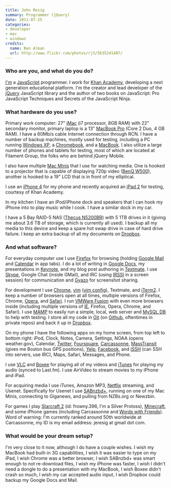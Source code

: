 ```yaml
---
title: John Resig
summary: Programmer (jQuery)
date: 2011-07-25
categories:
- developer
- mac
- windows
credits:
  name: Ben Alman
  url: http://www.flickr.com/photos/rj3/5635241487/
---
```


### Who are you, and what do you do?

[I'm](http://ejohn.org/ "John's website.") a [JavaScript][] programmer. I work for [Khan Academy](http://www.khanacademy.org/ "An open education source."), developing a next generation educational platform. I'm the creator and lead developer of the [jQuery][] JavaScript library and the author of two books on JavaScript: Pro JavaScript Techniques and Secrets of the JavaScript Ninja.

### What hardware do you use?

Primary work computer: 27" [iMac][] (i7 processor, 8GB RAM) with 22" secondary monitor, primary laptop is a 13" [MacBook Pro][macbook-pro] (Core 2 Duo, 4 GB RAM). I have a 60Mb/s cable Internet connection through RCN. I have a number of backup machines, mostly used for testing, including a PC running [Windows XP][windows-xp], a [Chromebook][], and a [MacBook][]. I also utilize a large number of phones and tablets for testing, most of which are located at Filament Group, the folks who are behind jQuery Mobile.

I also have multiple [Mac Minis][mac-mini] that I use for watching media. One is hooked to a projector that is capable of displaying 720p video ([BenQ W500][w500]), another is hooked to a 19" LCD that is in front of my elliptical.

I use an [iPhone 4][iphone-4] for my phone and recently acquired an [iPad 2][ipad-2] for testing, courtesy of Khan Academy.

In my kitchen I have an iPod/iPhone dock and speakers that I can hook my iPhone into to play music while I cook. I have a similar dock in my car.

I have a 5 Bay RAID-5 NAS ([Thecus N5200BR][n5200]) with 5 1TB drives in it (giving me about 3.6 TB of storage, which is currently all used). I backup all my media to this device and keep a spare hot swap drive in case of hard drive failure. I keep an extra backup of all my documents on [Dropbox][].

### And what software?

For everyday computer use I use [Firefox][] for browsing (holding [Google Mail][gmail] and [Calendar][google-calendar] in app tabs). I do a lot of writing in [Google Docs][google-docs], my presentations in [Keynote][], and my blog post authoring in [Textmate][]. I use [Skype][], Google Chat (inside GMail), and IRC (using [IRSSI][] in a screen session) for communication and [Gyazo][] for screenshot sharing.

For development I use [Chrome][], [vim][] ([vim config](https://gist.github.com/955547 "John's vim config.")), Textmate, and [iTerm2][]. I keep a number of browsers open at all times, multiple versions of Firefox, Chrome, [Opera][], and [Safari][]. I run [VMWare Fusion][vmware-fusion] with even more browsers inside (including multiple versions of [IE][internet-explorer], Firefox, Opera, Chrome, and Safari). I use [MAMP][] to easily run a simple, local, web server and [MySQL DB][mysql] to help with testing. I store all my code in [Git][] (on [Github][], oftentimes in private repos) and back it up in [Dropbox][].

On my phone I have the following apps on my home screen, from top left to bottom right: iPod, Clock, Notes, Camera, Settings, NOAA (opens weather.gov), Calendar, [Twitter][twitter-ios], [Foursquare][foursquare-ios], [Carcassonne][carcassonne-ios], [MassTransit][masstransit-ios] (gives me Boston bus GPS positions), [Yelp][yelp-ios], [Facebook][facebook-ios], and [iSSH][issh-ios] (can SSH into servers, use IRC), Maps, Safari, Messages, and Phone.

I use [VLC][] and [Boxee][] for playing all of my videos and [iTunes][] for playing my audio (synced to Last.fm). I use AirVideo to stream movies to my iPhone and iPad.

For acquiring media I use iTunes, Amazon MP3, [Netflix][] streaming, and Usenet. Specifically for Usenet I use [SABnzbd+][sabnzbd-plus], running on one of my Mac Minis, connecting to Giganews, and pulling from NZBs.org or Newzbin.

For games I play [Starcraft 2][starcraft-2] (id: frowny.396, I'm a Silver Protoss), [Minecraft][], and some iPhone games (including Carcassonne and [Words with Friends][words-with-friends-ios]). Word of warning: I'm currently ranked around 50th worldwide at Carcassonne, my ID is my email address: jeresig at gmail dot com.

### What would be your dream setup?

I'm very close to it now, although I do have a couple wishes. I wish my MacBook had built-in 3G capabilities, I wish it was easier to type on my iPad, I wish Chrome was a better browser, I wish SABnzbd+ was smart enough to not re-download files, I wish my iPhone was faster, I wish I didn't need a dongle to do a presentation with my MacBook, I wish Boxee didn't crash so much, I wish my car accepted audio input, I wish Dropbox could backup my Google Docs and Mail.

[boxee]: http://www.boxee.tv/ "An application for watching and organising media."
[carcassonne-ios]: https://carcassonneapp.com/ "A tile game."
[chrome]: https://www.google.com/intl/en/chrome/browser/ "A WebKit-based browser, where each tab runs in its own thread."
[chromebook]: http://www.google.com/intl/en/chrome/devices/features/ "A laptop built for only running Web apps."
[dropbox]: https://www.dropbox.com/ "Online syncing and storage."
[facebook-ios]: https://itunes.apple.com/us/app/facebook/id284882215 "An iPhone app for accessing Facebook."
[firefox]: https://www.mozilla.org/en-US/firefox/new/ "A cross-platform open-source web browser."
[foursquare-ios]: https://itunes.apple.com/us/app/foursquare/id306934924 "An iPhone client for the social location game."
[git]: https://git-scm.com/ "A version control system."
[github]: https://github.com/ "A Git code repository service."
[gmail]: https://mail.google.com/mail/ "Web-based email."
[google-calendar]: https://en.wikipedia.org/wiki/Google_Calendar "A web-based calendar client."
[google-docs]: https://en.wikipedia.org/wiki/Google_Docs "A web-based office suite."
[gyazo]: https://gyazo.com/ "A screenshot capturing and sharing tool for the Mac."
[imac]: https://www.apple.com/imac/ "An all-in-one computer."
[internet-explorer]: https://en.wikipedia.org/wiki/Internet_Explorer "A PC web browser."
[ipad-2]: https://www.apple.com/ipad/ "A tablet device."
[iphone-4]: https://en.wikipedia.org/wiki/IPhone_4 "A smartphone."
[irssi]: https://irssi.org/ "A CLI irc client."
[issh-ios]: https://download.cnet.com/iSSH-SSH-VNC-Console/3000-2064_4-75179912.html "A terminal emulator for iOS."
[iterm2]: https://iterm2.com/ "An alternative terminal application for Mac OS X."
[itunes]: https://www.apple.com/itunes/ "A jukebox application and online store."
[javascript]: https://en.wikipedia.org/wiki/JavaScript "An interpreted scripting language."
[jquery]: https://jquery.com/ "A Javascript framework."
[keynote]: https://www.apple.com/keynote/ "Presentation software for the Mac."
[mac-mini]: https://www.apple.com/mac-mini/ "A small desktop computer."
[macbook-pro]: https://www.apple.com/macbook-pro/ "A laptop."
[macbook]: https://en.wikipedia.org/wiki/MacBook "A laptop."
[mamp]: https://www.mamp.info/en/ "A one-click Mac solution for Apache, MySQL, PHP."
[masstransit-ios]: https://itunes.apple.com/app/masstransit/id328225661 "An iPhone app for tracking Boston's public transport times."
[minecraft]: https://minecraft.net/ "A digging and building game."
[mysql]: https://www.mysql.com/ "A relational database server."
[n5200]: http://www.thecus.com/product.php?PROD_ID=5 "A five-bay NAS device."
[netflix]: https://www.netflix.com/ "A movie rental and streaming service."
[opera]: https://www.opera.com/ "A cross-platform web browser."
[sabnzbd-plus]: https://sabnzbd.org/ "A Usenet downloader."
[safari]: https://www.apple.com/safari/ "A fast web browser."
[skype]: https://www.skype.com/en/ "Voice and video chat software."
[starcraft-2]: http://us.battle.net/sc2/en/ "A sci-fi RTS game."
[textmate]: https://macromates.com/ "A text editor for the Mac."
[twitter-ios]: https://itunes.apple.com/app/twitter/id333903271 "A Twitter client."
[vim]: https://www.vim.org/ "A command-line text editor."
[vlc]: http://www.videolan.org/vlc/ "An open-source media player."
[vmware-fusion]: https://www.vmware.com/products/fusion.html "A PC emulator for the Mac."
[w500]: https://www.amazon.com/BenQ-W500-Home-Cinema-Projector/dp/B000OPOBTM "A projector."
[windows-xp]: https://en.wikipedia.org/wiki/Windows_XP "An operating system for x86 computers."
[words-with-friends-ios]: https://itunes.apple.com/us/app/words-with-friends/id322852954 "A word game for the iPhone."
[yelp-ios]: https://itunes.apple.com/app/yelp/id284910350?mt=8 "An iPhone app for accessing Yelp reviews."
